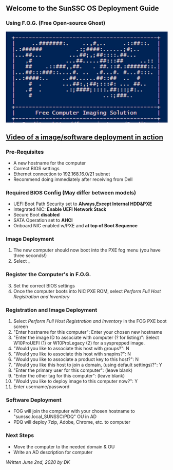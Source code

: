 ## Welcome to the SunSSC OS Deployment Guide
### Using F.O.G. (Free Open-source Ghost)
![FOG](./maxresdefault.jpg)

## [Video of a image/software deployment in action](https://web.microsoftstream.com/video/e0257dac-b739-4541-8de1-fa4f72231292)

### Pre-Requisites
- A new hostname for the computer
- Correct BIOS settings
- Ethernet connection to 192.168.16.0/21 subnet
- Recommend doing immediately after receiving from Dell

### Required BIOS Config (May differ between models)
- UEFI Boot Path Security set to **Always,Except Internal HDD&PXE**
- Integrated NIC: **Enable UEFI Network Stack**
- Secure Boot **disabled**
- SATA Operation set to **AHCI**
- Onboard NIC enabled w/PXE and **at top of Boot Sequence**

### Image Deployment
1. The new computer should now boot into the PXE fog menu (you have three seconds!)
2. Select _


### Register the Computer's in F.O.G.
3. Set the correct BIOS settings
4. Once the computer boots into NIC PXE ROM, select _Perform Full Host Registration and Inventory_

### Registration and Image Deployment
1. Select _Perform Full Host Registration and Inventory_ in the FOG PXE boot screen
2. "Enter hostname for this computer": Enter your chosen new hostname
3. "Enter the image ID to associate with computer (? for listing)": Select W10ProUEFI (1) or W10ProLegacy (2) for a sysprepped image.
4. "Would you like to associate this host with groups?": N
5. "Would you like to associate this host with snapins?": N
6. "Would you like to associate a product key to this host?": N
7. "Would you like this host to join a domain, (using default settings)?": Y
8. "Enter the primary user for this computer": (leave blank)
9. "Enter the other tag for this computer": (leave blank)
10. "Would you like to deploy image to this computer now?": Y
11. Enter username/password

### Software Deployment
- FOG will join the computer with your chosen hostname to "sunssc.local\_SUNSSC\PDQ" OU in AD
- PDQ will deploy 7zip, Adobe, Chrome, etc. to computer

### Next Steps
- Move the computer to the needed domain & OU
- Write an AD description for computer

_Written June 2nd, 2020 by DK_
